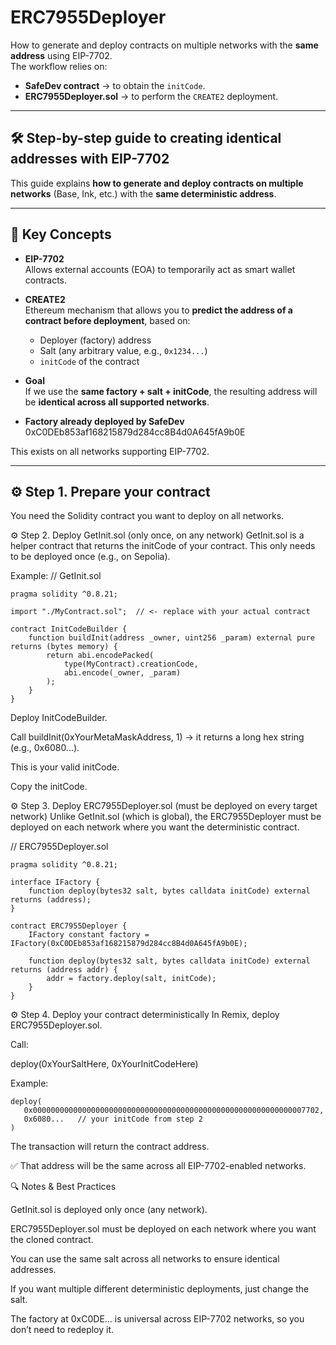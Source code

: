 # ERC7955Deployer  

How ​​to generate and deploy contracts on multiple networks with the **same address** using EIP-7702.  
The workflow relies on:  
- **SafeDev contract** → to obtain the `initCode`.  
- **ERC7955Deployer.sol** → to perform the `CREATE2` deployment.  

---

## 🛠️ Step-by-step guide to creating identical addresses with EIP-7702  

This guide explains **how to generate and deploy contracts on multiple networks** (Base, Ink, etc.) with the **same deterministic address**.

---

## 📌 Key Concepts  

- **EIP-7702**  
  Allows external accounts (EOA) to temporarily act as smart wallet contracts.  

- **CREATE2**  
  Ethereum mechanism that allows you to **predict the address of a contract before deployment**, based on:  
  - Deployer (factory) address  
  - Salt (any arbitrary value, e.g., `0x1234...`)  
  - `initCode` of the contract  

- **Goal**  
  If we use the **same factory + salt + initCode**, the resulting address will be **identical across all supported networks**.  

- **Factory already deployed by SafeDev**  
0xC0DEb853af168215879d284cc8B4d0A645fA9b0E

This exists on all networks supporting EIP-7702.  

---

## ⚙️ Step 1. Prepare your contract  

You need the Solidity contract you want to deploy on all networks.  

⚙️ Step 2. Deploy GetInit.sol (only once, on any network)
GetInit.sol is a helper contract that returns the initCode of your contract.
This only needs to be deployed once (e.g., on Sepolia).

Example:
// GetInit.sol

```
pragma solidity ^0.8.21;

import "./MyContract.sol";  // <- replace with your actual contract

contract InitCodeBuilder {
    function buildInit(address _owner, uint256 _param) external pure returns (bytes memory) {
        return abi.encodePacked(
            type(MyContract).creationCode,
            abi.encode(_owner, _param)
        );
    }
}
```

Deploy InitCodeBuilder.

Call buildInit(0xYourMetaMaskAddress, 1) → it returns a long hex string (e.g., 0x6080...).

This is your valid initCode.

Copy the initCode.

⚙️ Step 3. Deploy ERC7955Deployer.sol (must be deployed on every target network)
Unlike GetInit.sol (which is global), the ERC7955Deployer must be deployed on each network where you want the deterministic contract.

// ERC7955Deployer.sol
```
pragma solidity ^0.8.21;

interface IFactory {
    function deploy(bytes32 salt, bytes calldata initCode) external returns (address);
}

contract ERC7955Deployer {
    IFactory constant factory = IFactory(0xC0DEb853af168215879d284cc8B4d0A645fA9b0E);

    function deploy(bytes32 salt, bytes calldata initCode) external returns (address addr) {
        addr = factory.deploy(salt, initCode);
    }
}
```
⚙️ Step 4. Deploy your contract deterministically
In Remix, deploy ERC7955Deployer.sol.

Call:

deploy(0xYourSaltHere, 0xYourInitCodeHere)

Example:
```
deploy(
   0x0000000000000000000000000000000000000000000000000000000000007702,
   0x6080...   // your initCode from step 2
)
```
The transaction will return the contract address.

✅ That address will be the same across all EIP-7702-enabled networks.

🔍 Notes & Best Practices

GetInit.sol is deployed only once (any network).

ERC7955Deployer.sol must be deployed on each network where you want the cloned contract.

You can use the same salt across all networks to ensure identical addresses.

If you want multiple different deterministic deployments, just change the salt.

The factory at 0xC0DE... is universal across EIP-7702 networks, so you don’t need to redeploy it.

